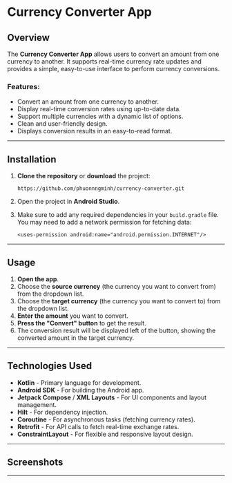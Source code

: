 Currency Converter App
======================

Overview
--------

The **Currency Converter App** allows users to convert an amount from one currency to another. It supports real-time currency rate updates and provides a simple, easy-to-use interface to perform currency conversions.

### Features:

-   Convert an amount from one currency to another.
-   Display real-time conversion rates using up-to-date data.
-   Support multiple currencies with a dynamic list of options.
-   Clean and user-friendly design.
-   Displays conversion results in an easy-to-read format.

* * * * *

Installation
------------

1.  **Clone the repository** or **download** the project:

    `https://github.com/phuonnngminh/currency-converter.git`

2.  Open the project in **Android Studio**.

3.  Make sure to add any required dependencies in your `build.gradle` file. You may need to add a network permission for fetching data:

    `<uses-permission android:name="android.permission.INTERNET"/>`

* * * * *

Usage
-----

1.  **Open the app**.
2.  Choose the **source currency** (the currency you want to convert from) from the dropdown list.
3.  Choose the **target currency** (the currency you want to convert to) from the dropdown list.
4.  **Enter the amount** you want to convert.
5.  **Press the "Convert" button** to get the result.
6.  The conversion result will be displayed left of the button, showing the converted amount in the target currency.

* * * * *

Technologies Used
-----------------

-   **Kotlin** - Primary language for development.
-   **Android SDK** - For building the Android app.
-   **Jetpack Compose** / **XML Layouts** - For UI components and layout management.
-   **Hilt** - For dependency injection.
-   **Coroutine** - For asynchronous tasks (fetching currency rates).
-   **Retrofit** - For API calls to fetch real-time exchange rates.
-   **ConstraintLayout** - For flexible and responsive layout design.

* * * * *

Screenshots
-----------

* * * * *
